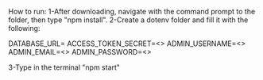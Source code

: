 How to run:
1-After downloading, navigate with the command prompt to the folder, then type "npm install".
2-Create a dotenv folder and fill it with the following:

DATABASE_URL=<add mongodb connection string here>
ACCESS_TOKEN_SECRET=<<add jwt secret here>>
ADMIN_USERNAME=<<add any username>>
ADMIN_EMAIL=<<add any email>>
ADMIN_PASSWORD=<<add a strong password>>

3-Type in the terminal "npm start"
